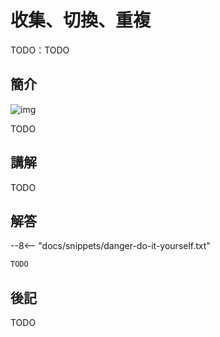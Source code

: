 # 收集、切換、重複

TODO：TODO

## 簡介

![img](https://unsplash.com/photos/21NRDbMJF94/download?ixid=MnwxMjA3fDB8MXxzZWFyY2h8Mjh8fGNhdHxlbnwwfDB8fHwxNjc3NjgxNzYz&force=true&w=1920)

TODO

## 講解

TODO

## 解答

--8<-- "docs/snippets/danger-do-it-yourself.txt"

```swift linenums="1"
TODO
```

## 後記

TODO
